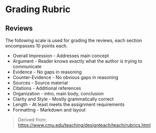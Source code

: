 # Grading Rubric

## Reviews

The following scale is used for grading the reviews, each section encompasses 10 points each.

* Overall Impression - Addresses main concept
* Argument - Reader knows exactly what the author is trying to communicate
* Evidence - No gaps in reasoning
* Counter-Evidence - No obvious gaps in reasoning
* Sources - Source material
* Citations - Additional references
* Organization - intro, main body, conclusion
* Clarity and Style - Mostly grammatically correct
* Length - At least meets the assignment requirements
* Formatting - Markdown and layout

> Derived from: https://www.cmu.edu/teaching/designteach/teach/rubrics.html
